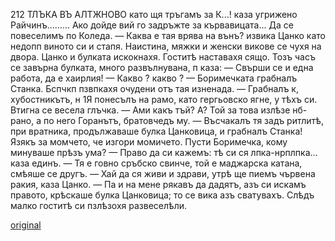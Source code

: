 ﻿212
ТЛЪКА ВЪ АЛТЖНОВО
като щя тръгамъ за К...! каза угрижено Райчинъ......... Ако дойде вий го задръжте за кървавицата... Да се повеселимъ по Коледа.
— Каква е тая врява на вънъ? извика Цанко като недопп виното си и стапя.
Наистина, мяжки и женски викове се чухя на двора. Цанко и булката искокнахя. Гоститѣ наставахя сящо. Тозъ часъ се завърна булката, много развълнувана, п каза:
— Свърши се и една работа, да е хаирлия!
— Какво ? какво ?
— Боримечката грабналъ Станка.
Бспчкп пзвпкахя очудени отъ тая изненада.
— Грабналъ к, хубостникътъ, н 1Я понесълъ на рамо, като гергьовско ягне, у тѣхъ си.
Втигна се весела глъчка.
— Ами какъ тъй? А? Той за това излѣзе нб-рано, а по него Горанътъ, братовчедъ му.
— Въсчакалъ тя задъ ритлитѣ, при вратника, продължаваше булка Цанковица, и грабналъ Станка! Язякъ за момчето, че изгори момичето. Пусти Боримечка, кому минуваше прѣзъ ума?
— Право да си кажемъ: тѣ си ся лпка-нрплпка... каза единъ.
— Тя е говно сръбско свинче, той е маджарска катана, смѣяше се другъ.
— Хай да ся живи и здрави, утрѣ ще пиемъ чървена ракия, каза Цанко.
— Па и на мене рякавъ да дадятъ, азъ си искамъ правото, крѣскаше булка Цанковица; то се вика азъ сватувахъ.
Слѣдъ малко гоститѣ си пзлѣзохя развеселѣли.

[original](images/239.jpg)